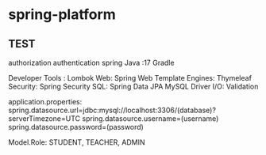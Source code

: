 # spring-platform
## TEST
authorization authentication spring
Java :17
Gradle

Developer Tools :
Lombok
Web:
Spring Web
Template Engines:
Thymeleaf
Security:
Spring Security
SQL:
Spring Data JPA
MySQL Driver
I/O:
Validation

application.properties:
spring.datasource.url=jdbc:mysql://localhost:3306/(database)?serverTimezone=UTC
spring.datasource.username=(username)
spring.datasource.password=(password)

Model.Role:
	STUDENT,
    TEACHER,
    ADMIN

